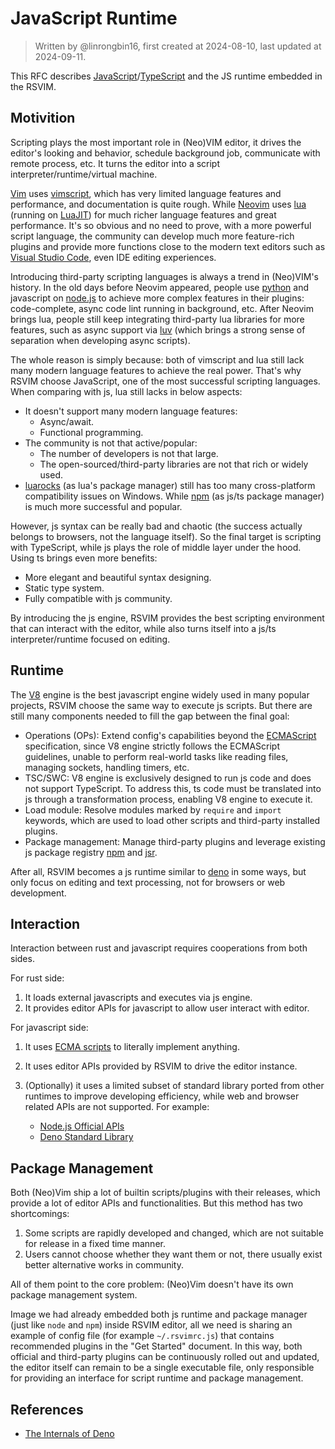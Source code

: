 # JavaScript Runtime

> Written by @linrongbin16, first created at 2024-08-10, last updated at 2024-09-11.

This RFC describes [JavaScript](https://en.wikipedia.org/wiki/JavaScript)/[TypeScript](https://www.typescriptlang.org/) and the JS runtime embedded in the RSVIM.

## Motivition

Scripting plays the most important role in (Neo)VIM editor, it drives the editor's looking and behavior, schedule background job, communicate with remote process, etc. It turns the editor into a script interpreter/runtime/virtual machine.

[Vim](https://www.vim.org/) uses [vimscript](https://www.vim.org/scripts/), which has very limited language features and performance, and documentation is quite rough. While [Neovim](https://neovim.io/) uses [lua](https://www.lua.org/) (running on [LuaJIT](https://luajit.org/)) for much richer language features and great performance. It's so obvious and no need to prove, with a more powerful script language, the community can develop much more feature-rich plugins and provide more functions close to the modern text editors such as [Visual Studio Code](https://code.visualstudio.com/), even IDE editing experiences.

Introducing third-party scripting languages is always a trend in (Neo)VIM's history. In the old days before Neovim appeared, people use [python](https://www.python.org/) and javascript on [node.js](https://nodejs.org/) to achieve more complex features in their plugins: code-complete, async code lint running in background, etc. After Neovim brings lua, people still keep integrating third-party lua libraries for more features, such as async support via [luv](https://github.com/luvit/luv) (which brings a strong sense of separation when developing async scripts).

The whole reason is simply because: both of vimscript and lua still lack many modern language features to achieve the real power. That's why RSVIM choose JavaScript, one of the most successful scripting languages. When comparing with js, lua still lacks in below aspects:

- It doesn't support many modern language features:
  - Async/await.
  - Functional programming.
- The community is not that active/popular:
  - The number of developers is not that large.
  - The open-sourced/third-party libraries are not that rich or widely used.
- [luarocks](https://luarocks.org/) (as lua's package manager) still has too many cross-platform compatibility issues on Windows. While [npm](https://www.npmjs.com/) (as js/ts package manager) is much more successful and popular.

However, js syntax can be really bad and chaotic (the success actually belongs to browsers, not the language itself). So the final target is scripting with TypeScript, while js plays the role of middle layer under the hood. Using ts brings even more benefits:

- More elegant and beautiful syntax designing.
- Static type system.
- Fully compatible with js community.

By introducing the js engine, RSVIM provides the best scripting environment that can interact with the editor, while also turns itself into a js/ts interpreter/runtime focused on editing.

## Runtime

The [V8](https://v8.dev/) engine is the best javascript engine widely used in many popular projects, RSVIM choose the same way to execute js scripts. But there are still many components needed to fill the gap between the final goal:

- Operations (OPs): Extend config's capabilities beyond the [ECMAScript](https://ecma-international.org/publications-and-standards/standards/ecma-262/) specification, since V8 engine strictly follows the ECMAScript guidelines, unable to perform real-world tasks like reading files, managing sockets, handling timers, etc.
- TSC/SWC: V8 engine is exclusively designed to run js code and does not support TypeScript. To address this, ts code must be translated into js through a transformation process, enabling V8 engine to execute it.
- Load module: Resolve modules marked by `require` and `import` keywords, which are used to load other scripts and third-party installed plugins.
- Package management: Manage third-party plugins and leverage existing js package registry [npm](https://www.npmjs.com/) and [jsr](https://jsr.io/).

After all, RSVIM becomes a js runtime similar to [deno](https://deno.com/) in some ways, but only focus on editing and text processing, not for browsers or web development.

## Interaction

Interaction between rust and javascript requires cooperations from both sides.

For rust side:

1. It loads external javascripts and executes via js engine.
2. It provides editor APIs for javascript to allow user interact with editor.

For javascript side:

1. It uses [ECMA scripts](https://ecma-international.org/publications-and-standards/standards/ecma-262/) to literally implement anything.
2. It uses editor APIs provided by RSVIM to drive the editor instance.
3. (Optionally) it uses a limited subset of standard library ported from other runtimes to improve developing efficiency, while web and browser related APIs are not supported. For example:

   - [Node.js Official APIs](https://nodejs.org/docs/latest/api/documentation.html)
   - [Deno Standard Library](https://deno.land/std)

## Package Management

Both (Neo)Vim ship a lot of builtin scripts/plugins with their releases, which provide a lot of editor APIs and functionalities. But this method has two shortcomings:

1. Some scripts are rapidly developed and changed, which are not suitable for release in a fixed time manner.
2. Users cannot choose whether they want them or not, there usually exist better alternative works in community.

All of them point to the core problem: (Neo)Vim doesn't have its own package management system.

Image we had already embedded both js runtime and package manager (just like `node` and `npm`) inside RSVIM editor, all we need is sharing an example of config file (for example `~/.rsvimrc.js`) that contains recommended plugins in the "Get Started" document. In this way, both official and third-party plugins can be continuously rolled out and updated, the editor itself can remain to be a single executable file, only responsible for providing an interface for script runtime and package management.

## References

- [The Internals of Deno](https://choubey.gitbook.io/internals-of-deno)

